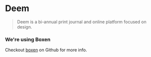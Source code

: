 Deem
====

> Deem is a bi-annual print journal and online platform focused on design.


### We're using Boxen

Checkout [boxen](https://github.com/kitajchuk/boxen) on Github for more info.
